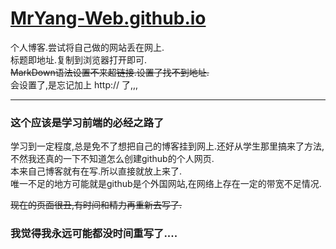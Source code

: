# [MrYang-Web.github.io](https://MrYang-Web.github.io)
个人博客.尝试将自己做的网站丢在网上.  
标题即地址.复制到浏览器打开即可.  
~~MarkDown语法设置不来超链接.设置了找不到地址.~~  
会设置了,是忘记加上 http:// 了,,,

************************  
### 这个应该是学习前端的必经之路了
学习到一定程度,总是免不了想把自己的博客挂到网上.还好从学生那里搞来了方法,不然我还真的一下不知道怎么创建github的个人网页.  
本来自己博客就有在写.所以直接就放上来了.  
唯一不足的地方可能就是github是个外国网站,在网络上存在一定的带宽不足情况.

~~现在的页面很丑,有时间和精力再重新去写了.~~  

### 我觉得我永远可能都没时间重写了....
